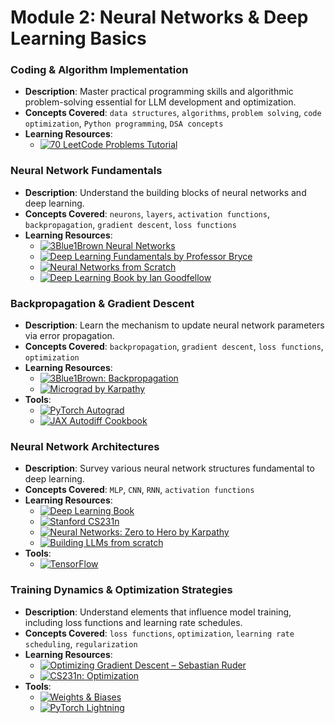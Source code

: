 # Module 2: Neural Networks & Deep Learning Basics

### Coding & Algorithm Implementation
- **Description**: Master practical programming skills and algorithmic problem-solving essential for LLM development and optimization.
- **Concepts Covered**: `data structures`, `algorithms`, `problem solving`, `code optimization`, `Python programming`, `DSA concepts`
- **Learning Resources**:
  - [![70 LeetCode Problems Tutorial](https://badgen.net/badge/Video/70%20LeetCode%20Problems%20Tutorial/red)](https://www.youtube.com/watch?v=lvO88XxNAzs)

### Neural Network Fundamentals
- **Description**: Understand the building blocks of neural networks and deep learning.
- **Concepts Covered**: `neurons`, `layers`, `activation functions`, `backpropagation`, `gradient descent`, `loss functions`
- **Learning Resources**:
  - [![3Blue1Brown Neural Networks](https://badgen.net/badge/Video/3Blue1Brown%20Neural%20Networks/red)](https://www.youtube.com/playlist?list=PLZHQObOWTQDNU6R1_67000Dx_ZCJB-3pi)
  - [![Deep Learning Fundamentals by Professor Bryce](https://badgen.net/badge/Video/Deep%20Learning%20Fundamentals/red)](https://www.youtube.com/playlist?list=PLgPbN3w-ia_PeT1_c5jiLW3RJdR7853b9)
  - [![Neural Networks from Scratch](https://badgen.net/badge/Book/Neural%20Networks%20from%20Scratch/purple)](https://nnfs.io/)
  - [![Deep Learning Book by Ian Goodfellow](https://badgen.net/badge/Book/Deep%20Learning%20Book/purple)](https://www.deeplearningbook.org/)

### Backpropagation & Gradient Descent
- **Description**: Learn the mechanism to update neural network parameters via error propagation.
- **Concepts Covered**: `backpropagation`, `gradient descent`, `loss functions`, `optimization`
- **Learning Resources**:
  - [![3Blue1Brown: Backpropagation](https://badgen.net/badge/Video/3Blue1Brown%3A%20Backpropagation/red)](https://www.youtube.com/watch?v=Ilg3gGewQ5U)
  - [![Micrograd by Karpathy](https://badgen.net/badge/Github%20Repository/Micrograd/gray)](https://github.com/karpathy/micrograd)
- **Tools**:
  - [![PyTorch Autograd](https://badgen.net/badge/Docs/PyTorch%20Autograd/green)](https://pytorch.org/docs/stable/autograd.html)
  - [![JAX Autodiff Cookbook](https://badgen.net/badge/Docs/JAX%20Autodiff%20Cookbook/green)](https://jax.readthedocs.io/en/latest/notebooks/autodiff_cookbook.html)

### Neural Network Architectures
- **Description**: Survey various neural network structures fundamental to deep learning.
- **Concepts Covered**: `MLP`, `CNN`, `RNN`, `activation functions`
- **Learning Resources**:
  - [![Deep Learning Book](https://badgen.net/badge/Book/Deep%20Learning%20Book/purple)](https://www.deeplearningbook.org/)
  - [![Stanford CS231n](https://badgen.net/badge/Course/Stanford%20CS231n/orange)](http://cs231n.stanford.edu/)
  - [![Neural Networks: Zero to Hero by Karpathy](https://badgen.net/badge/Video/Neural%20Networks%3A%20Zero%20to%20Hero/red)](https://youtube.com/playlist?list=PLAqhIrjkxbuWI23v9cThsA9GvCAUhRvKZ)
  - [![Building LLMs from scratch](https://badgen.net/badge/Video/Building%20LLMs%20from%20scratch/red)](https://youtube.com/playlist?list=your_playlist_id)
- **Tools**:
  - [![TensorFlow](https://badgen.net/badge/Framework/TensorFlow/green)](https://www.tensorflow.org/)

### Training Dynamics & Optimization Strategies
- **Description**: Understand elements that influence model training, including loss functions and learning rate schedules.
- **Concepts Covered**: `loss functions`, `optimization`, `learning rate scheduling`, `regularization`
- **Learning Resources**:
  - [![Optimizing Gradient Descent – Sebastian Ruder](https://badgen.net/badge/Blog/Optimizing%20Gradient%20Descent/cyan)](https://ruder.io/optimizing-gradient-descent/)
  - [![CS231n: Optimization](https://badgen.net/badge/Course/CS231n%3A%20Optimization/orange)](http://cs231n.github.io/neural-networks-3/)
- **Tools**:
  - [![Weights & Biases](https://badgen.net/badge/Website/Weights%20%26%20Biases/blue)](https://wandb.ai/)
  - [![PyTorch Lightning](https://badgen.net/badge/Framework/PyTorch%20Lightning/green)](https://www.pytorchlightning.ai/)
